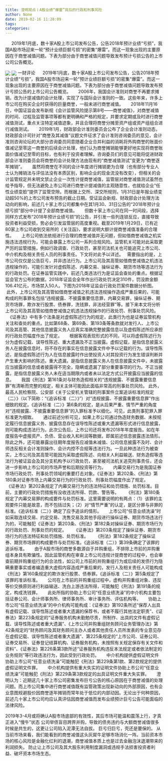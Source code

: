 ```yaml
---
title: 澄明观点丨A股业绩“爆雷”背后的行政和刑事风险
author: None
date: 2019-02-16 11:28:09
tags: 
categories: 
---
```

     2019年1月底，数十家A股上市公司发布公告，公告2018年预计业绩“亏损”，我国A股市场迎来一轮“预计业绩巨额亏损”的密集“爆雷”。而这一现象出现的主要原因在于商誉减值问题。下表为部分由于商誉减值问题导致发布预计亏损公告的上市公司公告概览。
<!-- more -->
<img align="center" border="0" src="https://imgcdn.yicai.com/uppics/images/2019/02/2aa1cf6058e37eaa655f941899372b4d.jpg" />
<img align="center" border="0" src="https://imgcdn.yicai.com/uppics/images/2019/02/9bdc80c6d5b9282f5c0cffc5d3ca1f8f.jpg" />
一财评论
     2019年1月底，数十家A股上市公司发布公告，公告2018年预计业绩“亏损”，我国A股市场迎来一轮“预计业绩巨额亏损”的密集“爆雷”。而这一现象出现的主要原因在于商誉减值问题。下表为部分由于商誉减值问题导致发布预计亏损公告的上市公司公告概览。
     2006年，我国会计准则对商誉不再要求摊销，改为计提减值的会计处理，实现了与国际会计准则的一致。这些年来，许多上市公司在购买企业时获得的巨量商誉，一般未进行商誉减值。
     2018年11月16日，中国证监会发布新规《会计监管风险提示第8号——商誉减值》，对商誉减值的时间、过程及监管事项等都有更明确和严格的规定，并要求定期或及时进行商誉减值测试，重点关注特定减值迹象，并且合理将商誉分摊至资产组或资产组组合进行减值测试。
     2019年1月，财政部会计准则委员会公布了企业会计准则动态，财政部会计司针对“商誉及其减值”议题文件征求了会计准则咨询委员的意见，会计准则咨询论坛的大部分咨询委员同意随着企业合并利益的消耗将外购商誉的账面价值减记至零这一商誉的后续会计处理，他们认为商誉摊销能够更好地实现将商誉账面价值减记至零的目标，也有利于投资者理解。咨询委员们的意见可能将促进财政部会计准则委员会将商誉的会计处理方法由现有的“商誉减值测试”变更为“商誉逐年摊销”。
     虽然将商誉在不同的会计年度进行摊销更为合理（也有部分专业人士认为摊销法与评估法没有本质区别，影响企业的现金流没有改变），但相关的会计监管规定并未明文禁止企业一次性计提商誉减值，监管层对商誉减值测试虽然也给予指导，但无法避免上市公司进行商誉计提减值的主观随意性，也就给企业“任性业绩变脸”提供了监管空隙。而根据上交所、深交所规则，1月31日是年报业绩变动超50%的上市公司发布预告的截止日期。受证监会新规、财政部会计处理方法动向的影响，前述几十家上市公司都集中在其1月30、31日公告的“2018年预计业绩亏损”部分中计提了全部商誉减值。
     但数十家上市公司在同一时间段，选择同样方式发布“2018年预计业绩亏损”的公告，并引发一些列连锁反应，直接导致投资者利益受损，势必会引发监管层的高度重视。截至2019年1月29日，已有近80家上市公司收到交易所的《关注函》，要求说明大额计提商誉减值准备的合理性。
     上市公司依法依规进行合理的商誉减值并无问题，但如借商誉减值之机实施违法违规行为，可能会暴露上市公司一系列合规风险。监管机关可能对此采取更严厉的监管措施，例如行政调查、行政处罚，甚至司法机关也可能追究上市公司、中介机构及相关责任人员的刑事责任。下文将对此予以详述。
  需要指出的是，上市公司仅仅是公告巨亏，并非违法行为。上市公司及其高管如借商誉减值之机违法违规操作的，可能引发针对虚假陈述、内幕交易、操纵证券、期货市场等违法行为的行政处罚。在证券监管实践中，前述几类违法行为是证监会查处的重点。根据证监会官方公布的数据，2018年证监会全年作出行政处罚决定310件，罚没款金额106.41亿元，市场禁入50人。下图为2018年证监会行政处罚案件数据分析图。
     此外，上市公司及其高管如借商誉减值之机违法违规操作造成严重后果的，可能构成的刑事罪名包括“违规披露、不披露重要信息罪，内幕交易罪，操纵证券、期货市场罪，欺诈发行股票、债券罪，洗钱罪，非法经营罪”等。接下来本文将分析上市公司及其高管如借商誉减值之机违法违规操作的行政处罚、刑事处罚风险。
    《证券法》中有多个法条是对虚假陈述行为的规定，此类行为也是证券监管机构关注和查处的重点。比如第68条、第69条、第193条等条款就对发行人、上市公司及其高管、其他信息披露义务人应真实准确完整披露信息以及虚假陈述所应承担的行政处罚幅度作出了规定。
     根据客观表现形式的不同，可以将虚假陈述行为分为虚假记载、误导性陈述、重大遗漏及不正当披露。虚假记载，是指信息披露义务人在披露信息时，将不存在的事实在信息披露文件中予以记载的行为。误导性陈述，是指虚假陈述行为人在信息披露时作出使投资人对其投资行为发生错误判断并产生重大影响的陈述。重大遗漏，是指信息披露义务人在信息披露文件中，未披露应当披露的信息或者披露得不完全，隐瞒或遗漏了部分重要事项的行为。不正当披露，是指信息披露义务人未在适当期限内或者未以法定方式公开披露应当披露的信息。
     我国《刑法》第161条对与财务造假相关的“违规披露、不披露重要信息罪”有清晰而完整的规定，相关主体可能因此面临非常高的刑事处罚风险。
此外，最高人民检察院、公安部《关于公安机关管辖的刑事案件立案追诉标准的规定（二）》（以下简称：“《追诉标准（二）》”）对“违规披露、不披露重要信息罪”作出细致的规定。《追诉标准（二）》第6条的规定，是从后果严重、情节严重的角度对“违规披露、不披露重要信息罪”的入罪标准予以细化。可见，此类刑事犯罪入罪标准更为细致。
     通过前述分析可见，如果上市公司通过伪造财务数据、未按规定履行信息披露义务、披露信息存在误导性陈述或重大遗漏等形式进行信息披露，则可能构成违法行为。此次公告后，上市公司还将发布2018年年度报告。如在年度报告中虚报资产、负债、营业收入和利润等数据，即属前述信息披露违法情形。除此之外，还可能暴露出往期年度报告应减值未减值、公司信息披露不及时、会计师违反相关会计准则操作、会计内控不合规等违法行为。一旦此种违法行为被查实，上市公司及其高管可能因为采取虚假陈述、向相关人利益输送、财务造假等违法行为被证监会及其分支机构予以行政处罚，甚至被司法机关追究刑事责任，还会进一步影响上市公司的市场声誉和后期投资等行为。
     内幕交易行为是我国证券市场行政处罚、刑事处罚领域的重要打击对象。《证券法》第202条、《刑法》第180条对证券市场上内幕交易行为的行政处罚、刑事处罚幅度作出了规定。
     《证券法》第202条规定了内幕交易行为的违法特征和处罚措施、处罚标准。目前，主要的行政处罚措施有没收违法所得、罚款、警告等。
     《刑法》第180条规定了内幕交易罪的构成要件与处罚标准。这里需要说明的有两点：（1）该罪的主观要件只能是故意，而不包括过失；（2）对“情节严重”的认定，是区分罪与非罪的标准。《追诉标准（二）》确定了应予追诉的情形。
     上市公司“任意业绩洗澡”时如采取连续交易、约定交易、洗售交易及其他手段进行操纵证券、期货市场违法行为的，可能触犯《证券法》第203条、《刑法》第182条对操纵证券、期货市场行为的行政处罚、刑事处罚的规定。
     《证券法》第203条规定了操纵证券、期货市场行为的违法特征和处罚措施、处罚标准。
     《刑法》第182条规定了操纵证券、期货市场罪的构成要件与处罚标准。《追诉标准（二）》第39条确定了该罪的追诉标准。
     由于A股市场的商誉多数源自于并购重组，不排除上市前的并购重组本身具有欺骗性。因此监管机构在审查上市公司违规计提商誉的过程中，也会审查前期并购重组行为的合法性，如公司上市前的并购重组行为或后续的发债行为隐瞒重要事实或者编造重大虚假内容造成严重后果的，发行人及相关责任人可能构成《刑法》第160条规定的欺诈发行股票、债券罪。《追诉标准（二）》第5条规定了该罪的准诉标准。
     公司在上市前的并购重组过程中，虚构并购重组对象、违反等价交换原则进行利益输送、洗白上游违法所得，可能触犯《刑法》第191条的规定，构成洗钱罪。
     此处所指的协助上市公司“任意业绩洗澡”的中介机构主要包括证券公司、会计师事务所、律师事务所、审计事务所、评估机构等。
     协助上市公司“任意业绩洗澡”的中介机构可能构成：《证券法》第192条所述“保荐人出具有虚假记载、误导性陈述或者重大遗漏的保荐书，或者不履行其他法定职责”、《证券法》第223条规定的“证券服务机构未勤勉尽责，所制作、出具的文件有虚假记载、误导性陈述或者重大遗漏”、《上市公司并购重组财务顾问业务管理办法》第42条规定的“财务顾问及其财务顾问主办人或者其他责任人员所发表的专业意见存在虚假记载、误导性陈述或者重大遗漏”、第225条规定的“上市公司、证券公司、证券交易所、证券登记结算机构、证券服务机构，未按照有关规定保存有关文件和资料”、《证券法》第226条第3款所述“证券服务机构违反本法规定或者依法制定的业务规则”等行政违法行为，因此受到行政处罚。
     中介机构提供虚假证明文件协助上市公司“任意业绩洗澡”可能触犯《刑法》第229条第1款、第2款规定的提供虚假证明文件罪。
     中介机构提供有重大失实的证明文件协助上市公司“任意业绩洗澡”可能触犯《刑法》第229条第3款规定的出具证明文件重大失实罪。
     澄明认为：近期这几十家上市公司密集发布巨亏公告的核心原因在于商誉减值的处理问题。而上市公司集中进行商誉减值既有监管政策出现新动向的外部原因，也有企业意图规避股价因商誉逐年摊销而常年处于低位的内部动因。无论出于何种原因，前述几十家上市公司均应认真评估因商誉减值而发布业绩预计巨亏公告可能面临的法律风险。
 
 
2019年3-4月或将确认A股市场底部的有效性，其后市场可能温和震荡上行，才真正进入“慢牛”状态
公司举债盲目跨界并购，导致的债务违约与大额商誉减值很多时候是共生的，这更让公司陷入泥潭无法自拔。
巨亏归巨亏，壳还是要保的。
从当前市场来看，我们能看到的商誉减值这头灰犀牛足够市场消化一阵。当前资本市场的核心风险是金融化红利的退潮，商誉减值本质上也是过去金融泡沫退潮带来的利润损失。
防止让上市公司及其大股东利用制度漏洞或违规手法损害投资者利益、破坏资本市场生态。
